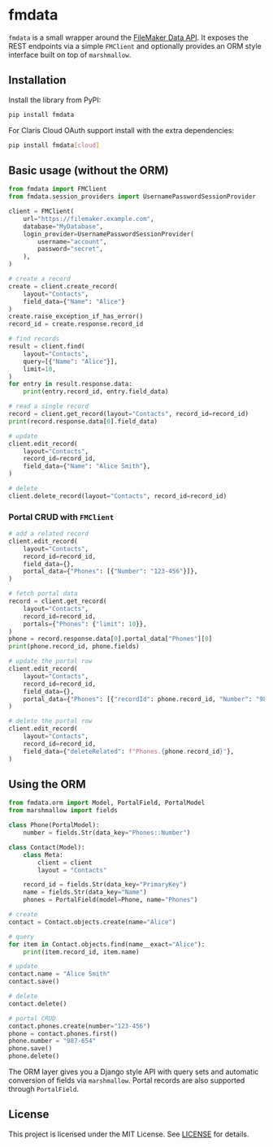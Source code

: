 # fmdata

`fmdata` is a small wrapper around the [FileMaker Data API](https://help.claris.com/en/data-api/). It exposes the REST endpoints via a simple `FMClient` and optionally provides an ORM style interface built on top of `marshmallow`.

## Installation

Install the library from PyPI:

```bash
pip install fmdata
```

For Claris Cloud OAuth support install with the extra dependencies:

```bash
pip install fmdata[cloud]
```

## Basic usage (without the ORM)

```python
from fmdata import FMClient
from fmdata.session_providers import UsernamePasswordSessionProvider

client = FMClient(
    url="https://filemaker.example.com",
    database="MyDatabase",
    login_provider=UsernamePasswordSessionProvider(
        username="account",
        password="secret",
    ),
)

# create a record
create = client.create_record(
    layout="Contacts",
    field_data={"Name": "Alice"}
)
create.raise_exception_if_has_error()
record_id = create.response.record_id

# find records
result = client.find(
    layout="Contacts",
    query=[{"Name": "Alice"}],
    limit=10,
)
for entry in result.response.data:
    print(entry.record_id, entry.field_data)

# read a single record
record = client.get_record(layout="Contacts", record_id=record_id)
print(record.response.data[0].field_data)

# update
client.edit_record(
    layout="Contacts",
    record_id=record_id,
    field_data={"Name": "Alice Smith"},
)

# delete
client.delete_record(layout="Contacts", record_id=record_id)
```

### Portal CRUD with `FMClient`

```python
# add a related record
client.edit_record(
    layout="Contacts",
    record_id=record_id,
    field_data={},
    portal_data={"Phones": [{"Number": "123-456"}]},
)

# fetch portal data
record = client.get_record(
    layout="Contacts",
    record_id=record_id,
    portals={"Phones": {"limit": 10}},
)
phone = record.response.data[0].portal_data["Phones"][0]
print(phone.record_id, phone.fields)

# update the portal row
client.edit_record(
    layout="Contacts",
    record_id=record_id,
    field_data={},
    portal_data={"Phones": [{"recordId": phone.record_id, "Number": "987-654"}]},
)

# delete the portal row
client.edit_record(
    layout="Contacts",
    record_id=record_id,
    field_data={"deleteRelated": f"Phones.{phone.record_id}"},
)
```

## Using the ORM

```python
from fmdata.orm import Model, PortalField, PortalModel
from marshmallow import fields

class Phone(PortalModel):
    number = fields.Str(data_key="Phones::Number")

class Contact(Model):
    class Meta:
        client = client
        layout = "Contacts"

    record_id = fields.Str(data_key="PrimaryKey")
    name = fields.Str(data_key="Name")
    phones = PortalField(model=Phone, name="Phones")

# create
contact = Contact.objects.create(name="Alice")

# query
for item in Contact.objects.find(name__exact="Alice"):
    print(item.record_id, item.name)

# update
contact.name = "Alice Smith"
contact.save()

# delete
contact.delete()

# portal CRUD
contact.phones.create(number="123-456")
phone = contact.phones.first()
phone.number = "987-654"
phone.save()
phone.delete()

```

The ORM layer gives you a Django style API with query sets and automatic conversion of fields via `marshmallow`. Portal records are also supported through `PortalField`.

## License

This project is licensed under the MIT License. See [LICENSE](LICENSE) for details.
